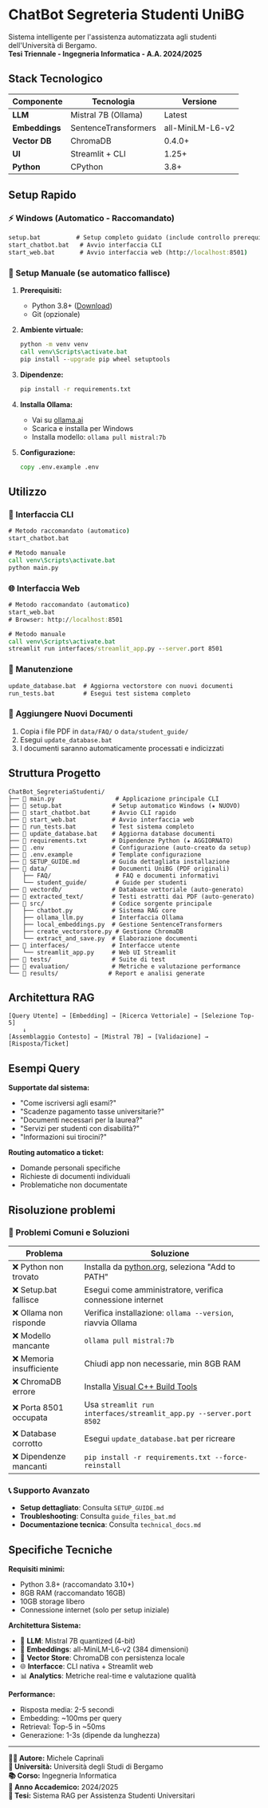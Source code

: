 # ChatBot Segreteria Studenti UniBG

Sistema intelligente per l'assistenza automatizzata agli studenti dell'Università di Bergamo.  
**Tesi Triennale - Ingegneria Informatica - A.A. 2024/2025**

## Stack Tecnologico

| Componente | Tecnologia | Versione |
|------------|------------|----------|
| **LLM** | Mistral 7B (Ollama) | Latest |
| **Embeddings** | SentenceTransformers | all-MiniLM-L6-v2 |
| **Vector DB** | ChromaDB | 0.4.0+ |
| **UI** | Streamlit + CLI | 1.25+ |
| **Python** | CPython | 3.8+ |

## Setup Rapido

### ⚡ Windows (Automatico - Raccomandato)
```cmd
setup.bat          # Setup completo guidato (include controllo prerequisiti)
start_chatbot.bat   # Avvio interfaccia CLI
start_web.bat       # Avvio interfaccia web (http://localhost:8501)
```

### 🔧 Setup Manuale (se automatico fallisce)
1. **Prerequisiti:**
   - Python 3.8+ ([Download](https://www.python.org/downloads/))
   - Git (opzionale)
   
2. **Ambiente virtuale:**
   ```cmd
   python -m venv venv
   call venv\Scripts\activate.bat
   pip install --upgrade pip wheel setuptools
   ```

3. **Dipendenze:**
   ```cmd
   pip install -r requirements.txt
   ```

4. **Installa Ollama:** 
   - Vai su [ollama.ai](https://ollama.ai)
   - Scarica e installa per Windows
   - Installa modello: `ollama pull mistral:7b`

5. **Configurazione:**
   ```cmd
   copy .env.example .env
   ```

## Utilizzo

### 💬 Interfaccia CLI
```cmd
# Metodo raccomandato (automatico)
start_chatbot.bat

# Metodo manuale
call venv\Scripts\activate.bat
python main.py
```

### 🌐 Interfaccia Web
```cmd
# Metodo raccomandato (automatico)
start_web.bat
# Browser: http://localhost:8501

# Metodo manuale
call venv\Scripts\activate.bat
streamlit run interfaces/streamlit_app.py --server.port 8501
```

### 🔄 Manutenzione
```cmd
update_database.bat  # Aggiorna vectorstore con nuovi documenti
run_tests.bat        # Esegui test sistema completo
```

### 📁 Aggiungere Nuovi Documenti
1. Copia i file PDF in `data/FAQ/` o `data/student_guide/`
2. Esegui `update_database.bat`
3. I documenti saranno automaticamente processati e indicizzati

## Struttura Progetto

```
ChatBot_SegreteriaStudenti/
├── 📄 main.py                 # Applicazione principale CLI
├── 📄 setup.bat              # Setup automatico Windows (★ NUOVO)
├── 📄 start_chatbot.bat      # Avvio CLI rapido
├── 📄 start_web.bat          # Avvio interfaccia web
├── 📄 run_tests.bat          # Test sistema completo
├── 📄 update_database.bat    # Aggiorna database documenti
├── 📄 requirements.txt       # Dipendenze Python (★ AGGIORNATO)
├── 📄 .env                   # Configurazione (auto-creato da setup)
├── 📄 .env.example           # Template configurazione
├── 📄 SETUP_GUIDE.md         # Guida dettagliata installazione
├── 📁 data/                  # Documenti UniBG (PDF originali)
│   ├── FAQ/                  # FAQ e documenti informativi
│   └── student_guide/        # Guide per studenti
├── 📁 vectordb/              # Database vettoriale (auto-generato)
├── 📁 extracted_text/        # Testi estratti dai PDF (auto-generato)
├── 📁 src/                   # Codice sorgente principale
│   ├── chatbot.py           # Sistema RAG core
│   ├── ollama_llm.py        # Interfaccia Ollama
│   ├── local_embeddings.py  # Gestione SentenceTransformers
│   ├── create_vectorstore.py # Gestione ChromaDB
│   └── extract_and_save.py  # Elaborazione documenti
├── 📁 interfaces/            # Interfacce utente
│   └── streamlit_app.py     # Web UI Streamlit
├── 📁 tests/                 # Suite di test
├── 📁 evaluation/            # Metriche e valutazione performance
└── 📁 results/              # Report e analisi generate
```

## Architettura RAG

```
[Query Utente] → [Embedding] → [Ricerca Vettoriale] → [Selezione Top-5] 
    ↓
[Assemblaggio Contesto] → [Mistral 7B] → [Validazione] → [Risposta/Ticket]
```

## Esempi Query

**Supportate dal sistema:**
- "Come iscriversi agli esami?"
- "Scadenze pagamento tasse universitarie?"
- "Documenti necessari per la laurea?"
- "Servizi per studenti con disabilità?"
- "Informazioni sui tirocini?"

**Routing automatico a ticket:**
- Domande personali specifiche
- Richieste di documenti individuali
- Problematiche non documentate

## Risoluzione problemi

### 🚨 Problemi Comuni e Soluzioni

| Problema | Soluzione |
|----------|-----------|
| ❌ Python non trovato | Installa da [python.org](https://python.org), seleziona "Add to PATH" |
| ❌ Setup.bat fallisce | Esegui come amministratore, verifica connessione internet |
| ❌ Ollama non risponde | Verifica installazione: `ollama --version`, riavvia Ollama |
| ❌ Modello mancante | `ollama pull mistral:7b` |
| ❌ Memoria insufficiente | Chiudi app non necessarie, min 8GB RAM |
| ❌ ChromaDB errore | Installa [Visual C++ Build Tools](https://visualstudio.microsoft.com/visual-cpp-build-tools/) |
| ❌ Porta 8501 occupata | Usa `streamlit run interfaces/streamlit_app.py --server.port 8502` |
| ❌ Database corrotto | Esegui `update_database.bat` per ricreare |
| ❌ Dipendenze mancanti | `pip install -r requirements.txt --force-reinstall` |

### 📞 Supporto Avanzato
- **Setup dettagliato**: Consulta `SETUP_GUIDE.md`
- **Troubleshooting**: Consulta `guide_files_bat.md`
- **Documentazione tecnica**: Consulta `technical_docs.md`

## Specifiche Tecniche

**Requisiti minimi:**
- Python 3.8+ (raccomandato 3.10+)
- 8GB RAM (raccomandato 16GB)
- 10GB storage libero
- Connessione internet (solo per setup iniziale)

**Architettura Sistema:**
- 🤖 **LLM**: Mistral 7B quantized (4-bit)
- 🔢 **Embeddings**: all-MiniLM-L6-v2 (384 dimensioni)
- 💾 **Vector Store**: ChromaDB con persistenza locale
- 🌐 **Interfacce**: CLI nativa + Streamlit web
- 📊 **Analytics**: Metriche real-time e valutazione qualità

**Performance:**
- Risposta media: 2-5 secondi
- Embedding: ~100ms per query
- Retrieval: Top-5 in ~50ms
- Generazione: 1-3s (dipende da lunghezza)

---

**👨‍💻 Autore:** Michele Caprinali  
**🏫 Università:** Università degli Studi di Bergamo  
**📚 Corso:** Ingegneria Informatica  
**📅 Anno Accademico:** 2024/2025  
**🎯 Tesi:** Sistema RAG per Assistenza Studenti Universitari